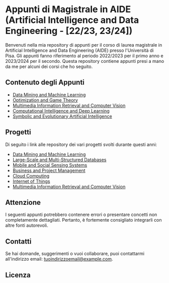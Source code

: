 # Appunti di Magistrale in AIDE (Artificial Intelligence and Data Engineering - [22/23, 23/24])

Benvenuti nella mia repository di appunti per il corso di laurea magistrale in Artificial Intelligence and Data Engineering (AIDE) presso l'Università di Pisa. Gli appunti fanno riferimento al periodo 2022/2023 per il primo anno e 2023/2024 per il secondo. Questa repository contiene appunti presi a mano da me per alcuni dei corsi che ho seguito.

## Contenuto degli Appunti

- [Data Mining and Machine Learning](https://github.com/gabrielemarino-gm/Appunti-AIDE-unipi/tree/main/Data%20Mining%20and%20Machine%20Learning)
- [Optimization and Game Theory](https://github.com/gabrielemarino-gm/Appunti-AIDE-unipi/tree/main/Optimization%20and%20Game%20Theory)
- [Multimedia Information Retrieval and Computer Vision](https://github.com/gabrielemarino-gm/Appunti-AIDE-unipi/tree/main/Multimedia%20Information%20Retrieval%20and%20Computer%20Vision)
- [Computational Intelligence and Deep Learning](https://github.com/gabrielemarino-gm/Appunti-AIDE-unipi/tree/main/Computational%20Intelligence%20and%20Deep%20Learning)
- [Symbolic and Evolutionary Artificial Intelligence](https://github.com/gabrielemarino-gm/Appunti-AIDE-unipi/tree/main/Symbolic%20and%20Evolutionary%20Artificial%20Intelligence)

## Progetti

Di seguito i link alle repository dei vari progetti svolti durante questi anni:

- [Data Mining and Machine Learning](https://github.com/gabrielemarino-gm/StellarClassificator)
- [Large-Scale and Multi-Structured Databases](https://github.com/gabrielemarino-gm/Neo4Food)
- [Mobile and Social Sensing Systems](https://github.com/gabrielemarino-gm/Emotion-Tracker)
- [Business and Project Management](https://github.com/gabrielemarino-gm/Business-ProjectManagement-project)
- [Cloud Computing](https://github.com/gabrielemarino-gm/Hadoop-BloomFilter)
- [Internet of Things](https://github.com/gabrielemarino-gm/IOT-F1-Temperature-Tyres)
- [Multimedia Information Retrieval and Computer Vision](https://github.com/gabrielemarino-gm/Search-Engine-MIRCV)

## Attenzione

I seguenti appunti potrebbero contenere errori o presentare concetti non completamente dettagliati. Pertanto, è fortemente consigliato integrarli con altre fonti autorevoli.

## Contatti

Se hai domande, suggerimenti o vuoi collaborare, puoi contattarmi all'indirizzo email: [tuoindirizzoemail@example.com](mailto:tuoindirizzoemail@example.com).

## Licenza
